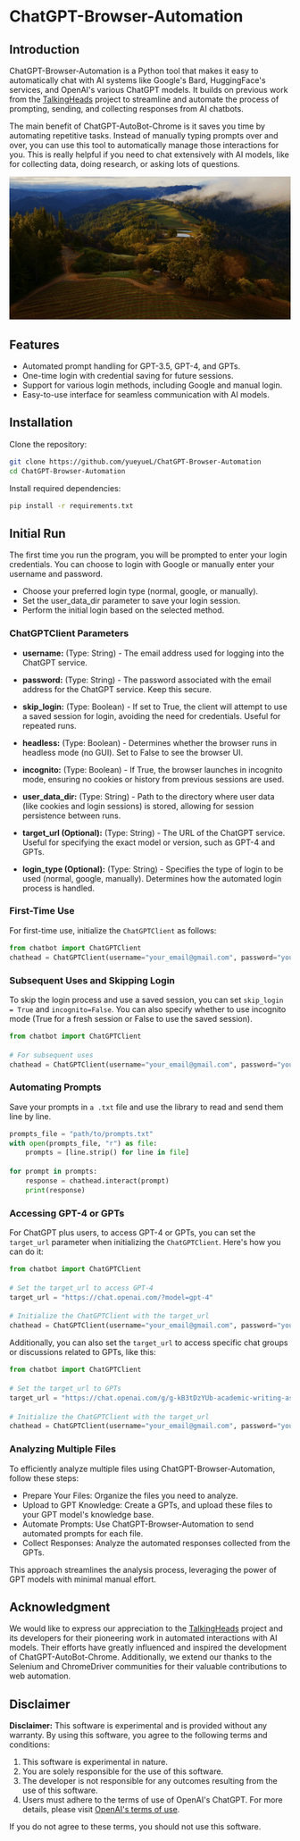 # ChatGPT-Browser-Automation

## Introduction
ChatGPT-Browser-Automation is a Python tool that makes it easy to automatically chat with AI systems like Google's Bard, HuggingFace's services, and OpenAI's various ChatGPT models. It builds on previous work from the [TalkingHeads](https://github.com/ugorsahin/TalkingHeads) project to streamline and automate the process of prompting, sending, and collecting responses from AI chatbots.

The main benefit of ChatGPT-AutoBot-Chrome is it saves you time by automating repetitive tasks. Instead of manually typing prompts over and over, you can use this tool to automatically manage those interactions for you. This is really helpful if you need to chat extensively with AI models, like for collecting data, doing research, or asking lots of questions. 

![](result.gif)


## Features
- Automated prompt handling for GPT-3.5, GPT-4, and GPTs.
- One-time login with credential saving for future sessions.
- Support for various login methods, including Google and manual login.
- Easy-to-use interface for seamless communication with AI models.

## Installation
Clone the repository:
```bash
git clone https://github.com/yueyueL/ChatGPT-Browser-Automation
cd ChatGPT-Browser-Automation
```
Install required dependencies:
```bash
pip install -r requirements.txt
```

## Initial Run
The first time you run the program, you will be prompted to enter your login credentials. You can choose to login with Google or manually enter your username and password. 

- Choose your preferred login type (normal, google, or manually).
- Set the user_data_dir parameter to save your login session.
- Perform the initial login based on the selected method.


### ChatGPTClient Parameters

- **username:** (Type: String) - The email address used for logging into the ChatGPT service.

- **password:** (Type: String) - The password associated with the email address for the ChatGPT service. Keep this secure.

- **skip_login:** (Type: Boolean) - If set to True, the client will attempt to use a saved session for login, avoiding the need for credentials. Useful for repeated runs.

- **headless:** (Type: Boolean) - Determines whether the browser runs in headless mode (no GUI). Set to False to see the browser UI.

- **incognito:** (Type: Boolean) - If True, the browser launches in incognito mode, ensuring no cookies or history from previous sessions are used.

- **user_data_dir:** (Type: String) - Path to the directory where user data (like cookies and login sessions) is stored, allowing for session persistence between runs.

- **target_url (Optional):** (Type: String) - The URL of the ChatGPT service. Useful for specifying the exact model or version, such as GPT-4 and GPTs.

- **login_type (Optional):** (Type: String) - Specifies the type of login to be used (normal, google, manually). Determines how the automated login process is handled.

### First-Time Use

For first-time use, initialize the `ChatGPTClient` as follows:

```python
from chatbot import ChatGPTClient
chathead = ChatGPTClient(username="your_email@gmail.com", password="your_password", skip_login=False, login_type="normal", incognito=False, user_data_dir='/path/to/your/user/')
```

### Subsequent Uses and Skipping Login
To skip the login process and use a saved session, you can set `skip_login = True` and `incognito=False`. You can also specify whether to use incognito mode (True for a fresh session or False to use the saved session).
```python
from chatbot import ChatGPTClient

# For subsequent uses
chathead = ChatGPTClient(username="your_email@gmail.com", password="your_password", skip_login=True, incognito=False, user_data_dir='/path/to/your/user/')
```

### Automating Prompts
Save your prompts in `a .txt` file and use the library to read and send them line by line.
```python
prompts_file = "path/to/prompts.txt"
with open(prompts_file, "r") as file:
    prompts = [line.strip() for line in file]

for prompt in prompts:
    response = chathead.interact(prompt)
    print(response)
```

### Accessing GPT-4 or GPTs

For ChatGPT plus users, to access GPT-4 or GPTs, you can set the `target_url` parameter when initializing the `ChatGPTClient`. Here's how you can do it:

```python
from chatbot import ChatGPTClient

# Set the target_url to access GPT-4
target_url = "https://chat.openai.com/?model=gpt-4"

# Initialize the ChatGPTClient with the target_url
chathead = ChatGPTClient(username="your_email@gmail.com", password="your_password", skip_login=True, incognito=False, headless=False, login_type="normal", user_data_dir='/path/to/your/user/', target_url=target_url)
```

Additionally, you can also set the `target_url` to access specific chat groups or discussions related to GPTs, like this:
```python
from chatbot import ChatGPTClient

# Set the target_url to GPTs
target_url = "https://chat.openai.com/g/g-kB3tDzYUb-academic-writing-assistant"

# Initialize the ChatGPTClient with the target_url
chathead = ChatGPTClient(username="your_email@gmail.com", password="your_password", skip_login=True, incognito=False, headless=False, login_type="normal", user_data_dir='/path/to/your/user/', target_url=target_url)
```

### Analyzing Multiple Files
To efficiently analyze multiple files using ChatGPT-Browser-Automation, follow these steps:

- Prepare Your Files: Organize the files you need to analyze.
- Upload to GPT Knowledge: Create a GPTs, and upload these files to your GPT model's knowledge base.
- Automate Prompts: Use ChatGPT-Browser-Automation to send automated prompts for each file.
- Collect Responses: Analyze the automated responses collected from the GPTs.

This approach streamlines the analysis process, leveraging the power of GPT models with minimal manual effort.

## Acknowledgment

We would like to express our appreciation to the [TalkingHeads](https://github.com/ugorsahin/TalkingHeads) project and its developers for their pioneering work in automated interactions with AI models. Their efforts have greatly influenced and inspired the development of ChatGPT-AutoBot-Chrome. Additionally, we extend our thanks to the Selenium and ChromeDriver communities for their valuable contributions to web automation.

## Disclaimer

**Disclaimer:** This software is experimental and is provided without any warranty. By using this software, you agree to the following terms and conditions:

1. This software is experimental in nature.
2. You are solely responsible for the use of this software.
3. The developer is not responsible for any outcomes resulting from the use of this software.
4. Users must adhere to the terms of use of OpenAI's ChatGPT. For more details, please visit [OpenAI's terms of use](https://openai.com/terms).

If you do not agree to these terms, you should not use this software.


